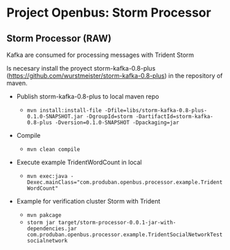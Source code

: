Project Openbus: Storm Processor
====================

## Storm Processor (RAW)

Kafka are consumed for processing messages with Trident Storm 

Is necesary install the proyect storm-kafka-0.8-plus (https://github.com/wurstmeister/storm-kafka-0.8-plus) in the repository of maven.

- Publish storm-kafka-0.8-plus to local maven repo

	- ```mvn install:install-file -Dfile=libs/storm-kafka-0.8-plus-0.1.0-SNAPSHOT.jar -DgroupId=storm -DartifactId=storm-kafka-0.8-plus -Dversion=0.1.0-SNAPSHOT -Dpackaging=jar```


- Compile

	- ```mvn clean compile```  


- Execute example TridentWordCount in local

	- ```mvn exec:java -Dexec.mainClass="com.produban.openbus.processor.example.TridentWordCount"```  


- Example for verification cluster Storm with Trident

	- ```mvn pakcage```
	- ```storm jar target/storm-processor-0.0.1-jar-with-dependencies.jar com.produban.openbus.processor.example.TridentSocialNetworkTest socialnetwork```

